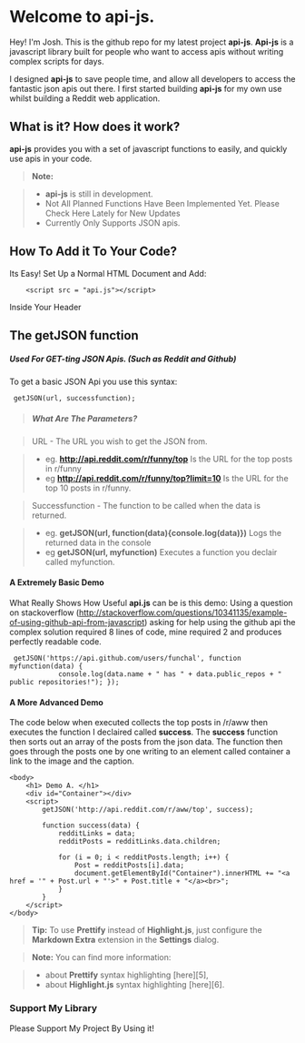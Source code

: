 Welcome to api-js.
===================


Hey! I'm Josh. This is the github repo for my latest project **api-js**. **Api-js** is a javascript library built for people who want to access apis without writing complex scripts for days.

I designed **api-js** to save people time, and allow all developers to access the fantastic json apis out there. I first started building **api-js** for my own use whilst building a Reddit web application.

What is it? How does it work?
-------------

**api-js** provides you with a set of javascript functions to easily, and quickly use apis in your code.

> **Note:**

> - **api-js** is still in development.
> - Not All Planned Functions Have Been Implemented Yet. Please Check Here Lately for New Updates
> - Currently Only Supports JSON apis.

How To Add it To Your Code?
-------------
Its Easy! Set Up a Normal HTML Document and Add:
```
    <script src = "api.js"></script>
```
Inside Your Header

The **getJSON** function
-------------
##### Used For GET-ting JSON Apis. (Such as Reddit and Github)
  To get a basic JSON Api you use this syntax:
  ```
   getJSON(url, successfunction);
   ```
  
> ##### What Are The Parameters?

> URL - The URL you wish to get the JSON from.

> - eg. **http://api.reddit.com/r/funny/top** Is the URL for the top posts in r/funny
> - eg **http://api.reddit.com/r/funny/top?limit=10** Is the URL for the top 10 posts in r/funny.

> Successfunction - The function to be called when the data is returned.

> - eg. **getJSON(url, function(data){console.log(data)})** Logs the returned data in the console
> - eg  **getJSON(url, myfunction)** Executes a function you declair called myfunction.


#### A Extremely Basic Demo

What Really Shows How Useful **api.js** can be is this demo:
  Using a question on stackoverflow (http://stackoverflow.com/questions/10341135/example-of-using-github-api-from-javascript) asking for help using the github api the complex solution required 8 lines of code, mine required 2 and produces perfectly readable code.
```
 getJSON('https://api.github.com/users/funchal', function myfunction(data) {
            console.log(data.name + " has " + data.public_repos + " public repositories!"); });
```

#### A More Advanced Demo

The code below when executed collects the top posts in /r/aww then executes the function I declaired called **success**.
The **success** function then sorts out an array of the posts from the json data. The function then goes through the posts one by one writing to an element called container a link to the image and the caption.

```
<body>
    <h1> Demo A. </h1>
    <div id="Container"></div>
    <script>
        getJSON('http://api.reddit.com/r/aww/top', success);
        
        function success(data) {
            redditLinks = data;
            redditPosts = redditLinks.data.children;

            for (i = 0; i < redditPosts.length; i++) {
                Post = redditPosts[i].data;
                document.getElementById("Container").innerHTML += "<a href = '" + Post.url + "'>" + Post.title + "</a><br>";
            }
        }
    </script>
</body>
```
> **Tip:** To use **Prettify** instead of **Highlight.js**, just configure the **Markdown Extra** extension in the <i class="icon-cog"></i> **Settings** dialog.

> **Note:** You can find more information:

> - about **Prettify** syntax highlighting [here][5],
> - about **Highlight.js** syntax highlighting [here][6].


### Support My Library

Please Support My Project By Using it!

